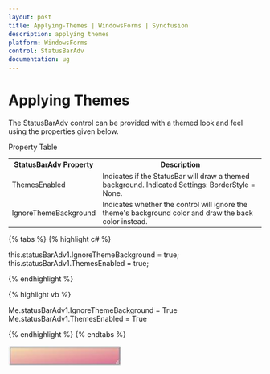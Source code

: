 ```yaml
---
layout: post
title: Applying-Themes | WindowsForms | Syncfusion
description: applying themes
platform: WindowsForms
control: StatusBarAdv
documentation: ug
---
```


# Applying Themes

The StatusBarAdv control can be provided with a themed look and feel using the properties given below.

Property Table

<table>
<tr>
<th>
StatusBarAdv Property</th><th>
Description</th></tr>
<tr>
<td>
ThemesEnabled</td><td>
Indicates if the StatusBar will draw a themed background. Indicated Settings: BorderStyle = None.</td></tr>
<tr>
<td>
IgnoreThemeBackground</td><td>
Indicates whether the control will ignore the theme's background color and draw the back color instead.</td></tr>
</table>

{% tabs %}
{% highlight c# %}

this.statusBarAdv1.IgnoreThemeBackground = true;
this.statusBarAdv1.ThemesEnabled = true;

{% endhighlight %}

{% highlight vb %}

Me.statusBarAdv1.IgnoreThemeBackground = True
Me.statusBarAdv1.ThemesEnabled = True

{% endhighlight %}
{% endtabs %}

![](Overview_images/Overview_img76.jpeg) 
